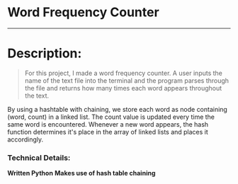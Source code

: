 # Word Frequency Counter
------------------
# Description:
> For this project, I made a word frequency counter.
> A user inputs the name of the text file into the terminal and 
> the program parses through the file and returns how many times 
> each word appears throughout the text.

By using a hashtable with chaining, we store each word as node containing (word, count) in a linked list.
The count value is updated every time the same word is encountered. Whenever a new word appears, the hash function
determines it's place in the array of linked lists and places it accordingly.

### Technical Details:
**Written Python**
**Makes use of hash table chaining**